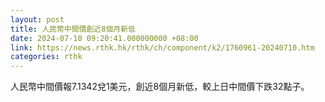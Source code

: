 ```yaml
---
layout: post
title: 人民幣中間價創近8個月新低
date: 2024-07-10 09:20:41.000000000 +08:00
link: https://news.rthk.hk/rthk/ch/component/k2/1760961-20240710.htm
categories: rthk
---
```


人民幣中間價報7.1342兌1美元，創近8個月新低，較上日中間價下跌32點子。
